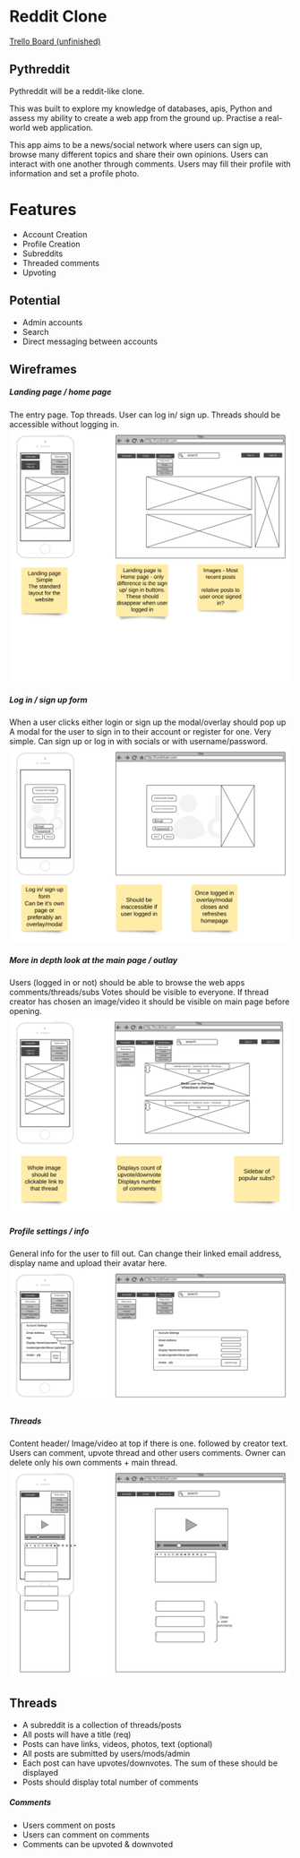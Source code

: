 Reddit Clone 
===========
[Trello Board (unfinished)](https://trello.com/b/U2TWuOIi/t3-idea-reddit)

Pythreddit
----------
Pythreddit will be a reddit-like clone. 

This was built to explore my knowledge of databases, apis, Python and assess my ability to create a web app from the ground up.
Practise a real-world web application.

This app aims to be a news/social network where users can sign up, browse many different topics and share their 
own opinions. Users can interact with one another through comments. Users may fill their profile with information and set a profile photo.


Features
=======
* Account Creation
* Profile Creation
* Subreddits
* Threaded comments
* Upvoting

Potential 
------
* Admin accounts
* Search
* Direct messaging between accounts


Wireframes
------

##### Landing page / home page
The entry page. Top threads. User can log in/ sign up.
Threads should be accessible without logging in.
![wire](/wire-frames/Page%201.png)
##### Log in / sign up form
When a user clicks either login or sign up the modal/overlay should pop up
A modal for the user to sign in to their account or register for one.
Very simple. Can sign up or log in with socials or with username/password.
![wire](/wire-frames/Page%202.png)
##### More in depth look at the main page / outlay
Users (logged in or not) should be able to browse the web apps comments/threads/subs
Votes should be visible to everyone. If thread creator has chosen an image/video it should be visible on main page before opening.
![wire](/wire-frames/Page%203.png)
##### Profile settings / info
General info for the user to fill out.
Can change their linked email address, display name and upload their avatar here.
![wire](/wire-frames/Page%204.png)
##### Threads
Content header/ Image/video at top if there is one. followed by creator text.
Users can comment, upvote thread and other users comments.
Owner can delete only his own comments + main thread.
![wire](/wire-frames/Page%205.png)


Threads
------
* A subreddit is a collection of threads/posts
* All posts will have a title (req)
* Posts can have links, videos, photos, text (optional)
* All posts are submitted by users/mods/admin
* Each post can have upvotes/downvotes. The sum of these should be displayed
* Posts should display total number of comments

##### Comments
* Users comment on posts
* Users can comment on comments
* Comments can be upvoted & downvoted